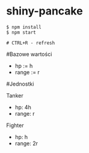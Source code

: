 # shiny-pancake

```shell
$ npm install
$ npm start

# CTRL+R - refresh
```





#Bazowe wartości
* hp    := h
* range := r

#Jednostki

Tanker
* hp:    4h
* range: r 

Fighter
* hp:    h
* range: 2r
